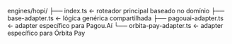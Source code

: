 engines/hopi/
├── index.ts                ← roteador principal baseado no domínio
├── base-adapter.ts         ← lógica genérica compartilhada
├── pagouai-adapter.ts      ← adapter específico para Pagou.Aí
└── orbita-pay-adapter.ts   ← adapter específico para Órbita Pay
